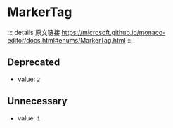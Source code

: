 # MarkerTag

<backTop />
        
::: details 原文链接
https://microsoft.github.io/monaco-editor/docs.html#enums/MarkerTag.html
:::

## Deprecated
- value: `2`

## Unnecessary
- value: `1`
